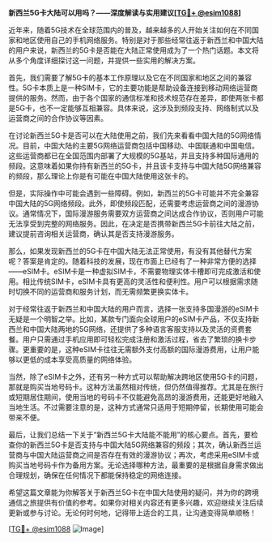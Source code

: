 **新西兰5G卡大陆可以用吗？——深度解读与实用建议[[TG💪+ @esim1088](https://t.me/s/esim1088)]**

近年来，随着5G技术在全球范围内的普及，越来越多的人开始关注如何在不同国家和地区使用自己的手机网络服务。特别是对于那些经常往返于新西兰和中国大陆的用户来说，新西兰的5G卡是否能在大陆正常使用成为了一个热门话题。本文将从多个角度详细探讨这一问题，并提供一些实用的解决方案。

首先，我们需要了解5G卡的基本工作原理以及它在不同国家和地区之间的兼容性。5G卡本质上是一种SIM卡，它的主要功能是帮助设备连接到移动网络运营商提供的服务。然而，由于各个国家的通信标准和技术规范存在差异，即使两张卡都是5G卡，也不一定能够互相兼容。具体来说，这涉及到频段支持、网络制式以及运营商之间的合作协议等因素。

在讨论新西兰5G卡是否可以在大陆使用之前，我们先来看看中国大陆的5G网络情况。目前，中国大陆的主要5G网络运营商包括中国移动、中国联通和中国电信。这些运营商都已在全国范围内部署了大规模的5G基站，并且支持多种国际通用的频段。这意味着如果你持有新西兰的5G卡，并且该卡支持与中国大陆5G网络兼容的频段，那么理论上你是有可能在中国大陆使用这张卡的。

但是，实际操作中可能会遇到一些障碍。例如，新西兰的5G卡可能并不完全兼容中国大陆的5G网络频段。此外，即使频段匹配，还需要考虑运营商之间的漫游协议。通常情况下，国际漫游服务需要双方运营商之间达成合作协议，否则用户可能无法享受到完整的网络服务。因此，在决定是否携带新西兰5G卡前往大陆之前，建议提前咨询相关运营商，确认其是否支持漫游服务。

那么，如果发现新西兰的5G卡在中国大陆无法正常使用，有没有其他替代方案呢？答案是肯定的。随着科技的发展，现在市面上已经有了一种非常方便的选择——eSIM卡。eSIM卡是一种虚拟SIM卡，不需要物理实体卡槽即可完成激活和使用。相比传统SIM卡，eSIM卡具有更高的灵活性和便利性。用户可以根据需求随时切换不同的运营商和服务计划，而无需频繁更换实体卡。

对于经常往返于新西兰和中国大陆的用户而言，选择一张支持多国漫游的eSIM卡无疑是一个明智之举。比如，某款专门面向全球用户的eSIM卡产品，不仅支持新西兰和中国大陆两地的5G网络，还提供了多种语言客服支持以及灵活的资费套餐。用户只需通过手机应用即可轻松完成注册和激活过程，省去了繁琐的换卡步骤。更重要的是，这种eSIM卡往往无需额外支付高额的国际漫游费用，让用户能够以更低的成本享受高质量的网络体验。

当然，除了eSIM卡之外，还有另一种方式可以帮助解决跨地区使用5G卡的问题，那就是购买当地号码卡。这种方法虽然相对传统，但仍然值得推荐。尤其是在旅行或短期居住期间，使用当地的号码卡不仅能避免高昂的漫游费用，还能更好地融入当地生活。不过需要注意的是，这种方式通常只适用于短期停留，长期使用可能会带来不便。

最后，让我们总结一下关于“新西兰5G卡大陆能不能用”的核心要点。首先，要检查你的新西兰5G卡是否支持与中国大陆5G网络兼容的频段；其次，确认新西兰运营商与中国大陆运营商之间是否存在有效的漫游协议；再次，考虑采用eSIM卡或购买当地号码卡作为备用方案。无论选择哪种方法，最重要的是根据自身需求做出合理规划，确保在任何情况下都能保持稳定的网络连接。

希望这篇文章能为你解答关于新西兰5G卡在中国大陆使用的疑问，并为你的跨境通信之旅提供有价值的参考。如果你对相关内容还有更多兴趣，欢迎继续关注后续更新或参与讨论。无论何时何地，记得带上适合的工具，让沟通变得简单顺畅！

[[TG💪+ @esim1088](https://t.me/s/esim1088) ![Image](https://i.postimg.cc/4NQfJmqS/Snipaste-2025-05-13-00-14-12.png)]